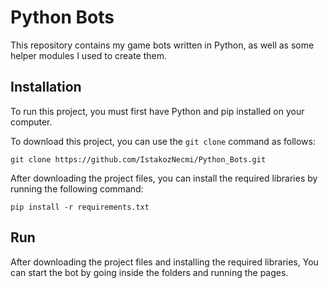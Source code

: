 # Python Bots

This repository contains my game bots written in Python, as well as some helper modules I used to create them.

## Installation

To run this project, you must first have Python and pip installed on your computer.

To download this project, you can use the `git clone` command as follows:

```
git clone https://github.com/IstakozNecmi/Python_Bots.git
```

After downloading the project files, you can install the required libraries by running the following command:
```
pip install -r requirements.txt
```

## Run
After downloading the project files and installing the required libraries, You can start the bot by going inside the folders and running the pages.
